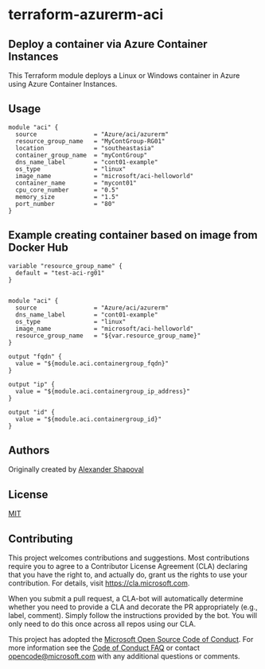 # terraform-azurerm-aci

## Deploy a container via Azure Container Instances

This Terraform module deploys a Linux or Windows container in Azure using Azure Container Instances.


## Usage

```hcl
module "aci" {
  source                = "Azure/aci/azurerm"
  resource_group_name   = "MyContGroup-RG01"
  location              = "southeastasia"
  container_group_name  = "myContGroup"
  dns_name_label        = "cont01-example"
  os_type               = "linux"
  image_name            = "microsoft/aci-helloworld"
  container_name        = "mycont01"
  cpu_core_number       = "0.5"
  memory_size           = "1.5"
  port_number           = "80"
}
```

## Example creating container based on image from Docker Hub 

```hcl
variable "resource_group_name" {
  default = "test-aci-rg01"
}


module "aci" {
  source                = "Azure/aci/azurerm"
  dns_name_label        = "cont01-example"
  os_type               = "linux"
  image_name            = "microsoft/aci-helloworld"
  resource_group_name   = "${var.resource_group_name}"
}

output "fqdn" {
  value = "${module.aci.containergroup_fqdn}"
}

output "ip" {
  value = "${module.aci.containergroup_ip_address}"
}

output "id" {
  value = "${module.aci.containergroup_id}"
}
```

## Authors

Originally created by [Alexander Shapoval](http://github.com/ashapoms)

## License

[MIT](LICENSE)


## Contributing

This project welcomes contributions and suggestions.  Most contributions require you to agree to a
Contributor License Agreement (CLA) declaring that you have the right to, and actually do, grant us
the rights to use your contribution. For details, visit https://cla.microsoft.com.

When you submit a pull request, a CLA-bot will automatically determine whether you need to provide
a CLA and decorate the PR appropriately (e.g., label, comment). Simply follow the instructions
provided by the bot. You will only need to do this once across all repos using our CLA.

This project has adopted the [Microsoft Open Source Code of Conduct](https://opensource.microsoft.com/codeofconduct/).
For more information see the [Code of Conduct FAQ](https://opensource.microsoft.com/codeofconduct/faq/) or
contact [opencode@microsoft.com](mailto:opencode@microsoft.com) with any additional questions or comments.
